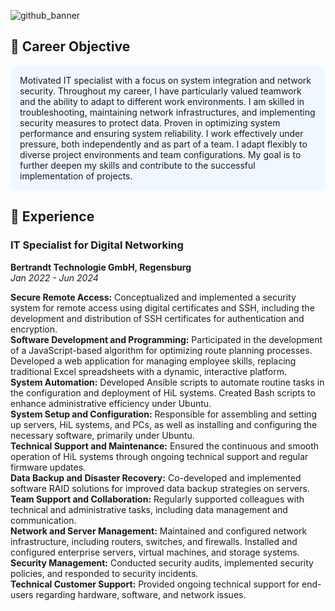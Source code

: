 ![github_banner](https://github.com/leonrostom/leonrostom/assets/48219025/3c8b4972-df35-4502-aa6c-87e17e773ed2)
<!--
<h1 align="center">
    <img src="https://readme-typing-svg.herokuapp.com/?font=Righteous&size=24&center=true&vCenter=true&width=600&height=70&duration=4000&lines=Welcome+to+my+Profile!+👋;+I'm+Modar+Rostom!;IT+Specialist+For+Digital+Networking;" />
</h1>
-->
## 🎯 Career Objective
<div style="background-color:#f0f8ff; padding:15px; border-radius:10px;">
Motivated IT specialist with a focus on system integration and network security. Throughout my career, I have particularly valued teamwork and the ability to adapt to different work environments. I am skilled in troubleshooting, maintaining network infrastructures, and implementing security measures to protect data. Proven in optimizing system performance and ensuring system reliability. I work effectively under pressure, both independently and as part of a team. I adapt flexibly to diverse project environments and team configurations. My goal is to further deepen my skills and contribute to the successful implementation of projects.
</div>

## 💼 Experience

### IT Specialist for Digital Networking
**Bertrandt Technologie GmbH, Regensburg**  
*Jan 2022 - Jun 2024*

<ul style="list-style-type: none; padding-left: 0;">
  <li><b>Secure Remote Access:</b> Conceptualized and implemented a security system for remote access using digital certificates and SSH, including the development and distribution of SSH certificates for authentication and encryption.</li>
  <li><b>Software Development and Programming:</b> Participated in the development of a JavaScript-based algorithm for optimizing route planning processes. Developed a web application for managing employee skills, replacing traditional Excel spreadsheets with a dynamic, interactive platform.</li>
  <li><b>System Automation:</b> Developed Ansible scripts to automate routine tasks in the configuration and deployment of HiL systems. Created Bash scripts to enhance administrative efficiency under Ubuntu.</li>
  <li><b>System Setup and Configuration:</b> Responsible for assembling and setting up servers, HiL systems, and PCs, as well as installing and configuring the necessary software, primarily under Ubuntu.</li>
  <li><b>Technical Support and Maintenance:</b> Ensured the continuous and smooth operation of HiL systems through ongoing technical support and regular firmware updates.</li>
  <li><b>Data Backup and Disaster Recovery:</b> Co-developed and implemented software RAID solutions for improved data backup strategies on servers.</li>
  <li><b>Team Support and Collaboration:</b> Regularly supported colleagues with technical and administrative tasks, including data management and communication.</li>
  <li><b>Network and Server Management:</b> Maintained and configured network infrastructure, including routers, switches, and firewalls. Installed and configured enterprise servers, virtual machines, and storage systems.</li>
  <li><b>Security Management:</b> Conducted security audits, implemented security policies, and responded to security incidents.</li>
  <li><b>Technical Customer Support:</b> Provided ongoing technical support for end-users regarding hardware, software, and network issues.</li>
</ul>

<!--
## 📚 Education

### IT Specialist for Digital Networking
**Regensburg**  
*Sep 2022 - Jun 2024*

### Student - Technical Informatics
**OTH Regensburg**  
*2019 - 2022*

<div style="background-color:#f0f8ff; padding:15px; border-radius:10px;">
In January 2022, I was still enrolled as a student and worked at Bertrandt Technologie GmbH as a working student. Over time, I received an offer from Bertrandt to start an apprenticeship as an IT specialist for digital networking. I found the apprenticeship more concrete and practical than my studies and decided to start the apprenticeship in September 2022.
</div>


## 🎨 Skills

### 🗣️ Languages
- **German:** Advanced (DSH 2)
- **English:** Advanced
- **Arabic:** Native speaker

### 💻 Technical Skills
- **C/C++:** Advanced
- **VHDL Programming:** Proficient
- **Bash Scripting:** Proficient
- **JavaScript:** Web and Backend Development
- **Network Knowledge:** Extensive IT Knowledge
- **Azure DevOps:** Cloud Solutions

### 🤝 Personal Skills
<div style="background-color:#f0f8ff; padding:15px; border-radius:10px;">
<ul style="list-style-type: none; padding-left: 0;">
  <li><b>Willingness to Learn:</b> Continuous Learning</li>
  <li><b>Teamwork:</b> Effective Collaboration</li>
  <li><b>Stress Resistance:</b> Efficient Under Pressure</li>
  <li><b>Solution Orientation:</b> Focused on Problem Solving</li>
</ul>
</div>

### 📩 How to reach me 
<div align="left" dir="auto"> 
<a href="mailto:rostom@yahoo.com
">
  <img src="https://camo.githubusercontent.com/71a0f4bfcf1f2220e2b1c246ac2ee681c47ee914d1c1f0e27a0e6c9ac2e9f134/68747470733a2f2f696d672e736869656c64732e696f2f62616467652f476d61696c2d4431343833363f7374796c653d666f722d7468652d6261646765266c6f676f3d676d61696c266c6f676f436f6c6f723d7768697465" style="max-width: 100%;">
</a>
  <a href="https://www.linkedin.com/in/modar-rostom-78368926a" rel="nofollow">
    <img src="https://camo.githubusercontent.com/591c02e8ff595d43e0b35b1b29aed639a7154b959cd8f8c854b9e176d885b094/68747470733a2f2f696d672e736869656c64732e696f2f62616467652f4c696e6b6564496e2d3030373742353f7374796c653d666f722d7468652d6261646765266c6f676f3d6c696e6b6564696e266c6f676f436f6c6f723d7768697465" style="max-width: 100%;">
  </a>
</div>

<details><summary><h3>💻 GitHub Profile Stats</h3></summary>


----

<p align="center">
    <a href="https://github.com/anuraghazra/github-readme-stats">
        <img alt="7oSkaaa's Github Stats" src="https://github-readme-stats.vercel.app/api?username=leonrostom&show_icons=true&count_private=true&locale=en&theme=tokyonight&layout=compact" height="230px"/></a>
    <img src="https://github-readme-stats.vercel.app/api/top-langs?username=leonrostom&langs_count=10&show_icons=true&locale=en&theme=tokyonight" alt="Mettice" height="230px"/>
<br/>
</p>
<div align="center">
  <img src="https://komarev.com/ghpvc/?username=leonrostom&style=for-the-badge&color=green" alt=""/>
</div>
<p align="center">
  <img src="https://media.giphy.com/media/jpVnC65DmYeyRL4LHS/giphy.gif" width="70%" height="65px">
</p> 
</details>
-->
